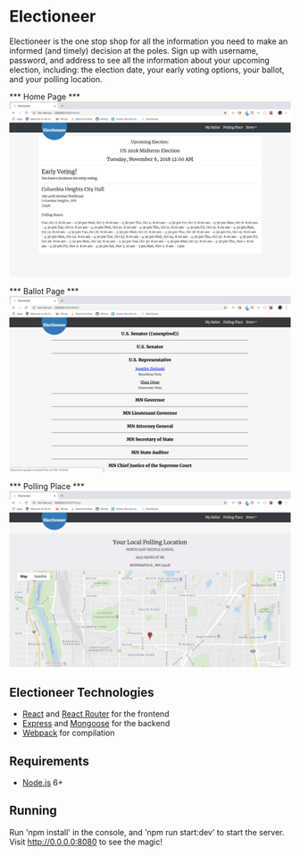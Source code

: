 # Electioneer

Electioneer is the one stop shop for all the information you need to make an informed (and timely) decision at the poles. Sign up with username, password, and address to see all the information about your upcoming election, including: the election date, your early voting options, your ballot, and your polling location. 

*** Home Page ***
![Home](https://github.com/bitze003/Project-3/blob/master/client/public/assets/img/home.png)

*** Ballot Page ***
![Ballot](https://github.com/bitze003/Project-3/blob/master/client/public/assets/img/ballotOpen.png)

*** Polling Place *** 
![Polling](https://github.com/bitze003/Project-3/blob/master/client/public/assets/img/map.png)

## Electioneer Technologies
- [React](https://facebook.github.io/react/) and [React Router](https://reacttraining.com/react-router/) for the frontend
- [Express](http://expressjs.com/) and [Mongoose](http://mongoosejs.com/) for the backend
- [Webpack](https://webpack.github.io/) for compilation

## Requirements

- [Node.js](https://nodejs.org/en/) 6+

## Running
  
Run 'npm install' in the console, and 'npm run start:dev' to start the server. 
Visit http://0.0.0.0:8080 to see the magic!
```
